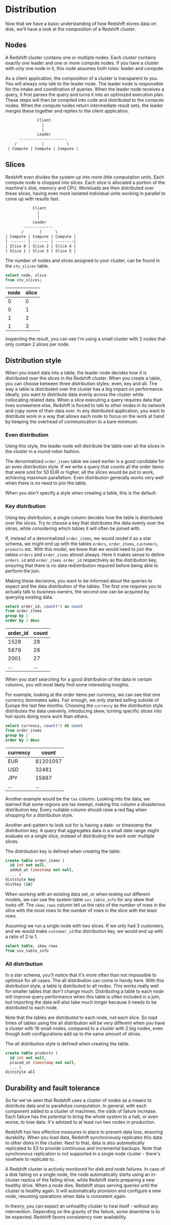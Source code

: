 # Distribution

Now that we have a basic understanding of how Redshift stores data on disk, we'll have a look at the composition of a Redshift cluster.

## Nodes

A Redshift cluster contains one or multiple nodes. Each cluster contains exactly one leader and one or more compute nodes. If you have a cluster with only one node in it, this node assumes both roles: leader and compute.

As a client application, the composition of a cluster is transparent to you. You will always only talk to the leader node. The leader node is responsible for the intake and coordination of queries.  When the leader node receives a query, it first parses the query and turns it into an optimized execution plan. These steps will then be compiled into code and distributed to the compute nodes. When the compute nodes return intermediate result sets, the leader merges these together and replies to the client application.

```txt
              Client
                |
                |
              Leader
      ---------------------
    /           |          \
 | Compute | Compute | Compute |

```

## Slices

Redshift even divides the system up into more little computation units. Each compute node is chopped into slices. Each slice is allocated a portion of the machine's disk, memory and CPU. Workloads are then distributed over these slices, having even more isolated individual units working in parallel to come up with results fast.

```txt
            Client
              |
              |
            Leader
        -------------
       /       |      \
| Compute | Compute | Compute |
| ------- | ------- | --------|
| Slice 0 | Slice 2 | Slice 4 |
| Slice 1 | Slice 3 | Slice 5 |

```

The number of nodes and slices assigned to your cluster, can be found in the `stv_slices` table.

```sql
select node, slice
from stv_slices;
```

| node | slice |
| ---- | ----- |
| 0    | 0     |
| 0    | 1     |
| 1    | 2     |
| 1    | 3     |

Inspecting the result, you can see I'm using a small cluster with 2 nodes that only contain 2 slices per node.

## Distribution style

When you insert data into a table, the leader node decides how it is distributed over the slices in the Redshift cluster. When you create a table, you can choose between three distribution styles: even, key and all. The way a table is distributed over the cluster has a big impact on performance. Ideally, you want to distribute data evenly across the cluster while collocating related data. When a slice executing a query requires data that lives somewhere else, Redshift is forced to talk to other nodes in its network and copy some of their data over. In any distributed application, you want to distribute work in a way that allows each node to focus on the work at hand by keeping the overhead of communication to a bare minimum.

### Even distribution

Using this style, the leader node will distribute the table over all the slices in the cluster in a round-robin fashion.

The denormalized `order_items` table we used earlier is a good candidate for an even distribution style. If we write a query that counts all the order items that were sold for 50 EUR or higher, all the slices would be put to work, achieving maximum parallelism. Even distribution generally works very well when there is no need to join the table.

When you don't specify a style when creating a table, this is the default.

### Key distribution

Using key distribution, a single column decides how the table is distributed over the slices. Try to choose a key that distributes the data evenly over the slices, while considering which tables it will often be joined with.

If, instead of a denormalized `order_items`, we would model it as a star schema, we might end up with the tables `orders`, `order_items`, `customers`, `products` etc. With this model, we know that we would need to join the tables `orders` and `order_items` almost always. Here it makes sense to define `orders.id` and `order_items.order_id` respectively as the distribution key, ensuring that there is no data redistribution required before being able to perform the join.

Making these decisions, you want to be informed about the queries to expect and the data distribution of the tables. The first one requires you to actually talk to business owners, the second one can be acquired by querying existing data.

```sql
select order_id, count(*) as count
from order_items
group by 1
order by 2 desc
```

| order_id | count  |
| -------- | ------ |
| 1528     | 28     |
| 5878     | 28     |
| 2001     | 27     |
| ...      | ...    |

When you start searching for a good distribution of the data in certain columns, you will most likely find some interesting insights.

For example, looking at the order items per currency, we can see that one currency dominates sales. Fair enough, we only started selling outside of Europe the last few months. Choosing the `currency` as the distribution style distributes the data unevenly, introducing skew, turning specific slices into hot-spots doing more work than others.

```sql
select currency, count(*) AS count
from order_items
group by 1
order by 2 desc
```

| currency    | count    |
| ---------   | -------- |
| EUR         | 81201057 |
| USD         | 32481    |
| JPY         | 15887    |
| ...         | ...      |

Another example would be the `tax` column. Looking into the data, we learned that some regions are tax exempt, making this column a disasterous distribution key. Every nullable column should raise a red flag when shopping for a distribution style.

Another anti-pattern to look out for is having a date- or timestamp the distribution key. A query that aggregates data in a small date range might evaluate on a single slice, instead of distributing the work over multiple slices.

The distribution key is defined when creating the table.

```sql
create table order_items (
  id int not null,
  added_at timestamp not null,
  ... )
diststyle key
distkey (id)
```

When working with an existing data set, or when testing out different models, we can use the system table `svv_table_info` for any skew that looks off. The `skew_rows` column tell us the ratio of the number of rows in the slice with the most rows to the number of rows in the slice with the least rows.

Assuming we run a single node with two slices. If we only had 3 customers, and we would make `customer_id` the distribution key, we would end up with a ratio of 2 to 1.

```sql
select table, skew_rows
from svv_table_info
```

### All distribution

In a star schema, you'll notice that it's more often than not impossible to optimize for all cases. The all distribution can come in handy here. With this distribution style, a table is distributed to all nodes. This works really well for smaller tables that don't change much. Distributing a table to each node will improve query performance when this table is often included in a join, but importing the data will also take much longer because it needs to be distributed to each node.

Note that the tables are distributed to each node, not each slice. So load times of tables using the all distribution will be very different when you have a cluster with 16 small nodes, compared to a cluster with 2 big nodes, even though both configurations add up to the same amount of slices.

The all distribution style is defined when creating the table.

```sql
create table products (
  id int not null,
  placed_at timestamp not null,
  ... )
diststyle all
```

## Durability and fault tolerance

So far we've seen that Redshift uses a cluster of nodes as a means to distribute data and to parallelize computation. In general, with each component added to a cluster of machines, the odds of failure increase. Each failure has the potential to bring the whole system to a halt, or even worse, to lose data. It's advized to at least run two nodes in production.

Redshift has two effective measures in place to prevent data loss, ensuring durability. When you load data, Redshift synchronously replicates this data to other disks in the cluster. Next to that, data is also automatically replicated to S3 to provide continuous and incremental backups. Note that synchronous replication is not supported in a single node cluster - there's nowhere to replicate to.

A Redshift cluster is actively monitored for disk and node failures. In case of a disk failing on a single node, the node automatically starts using an in-cluster replica of the failing drive, while Redshift starts preparing a new healthy drive. When a node dies, Redshift stops serving queries until the cluster is healthy again. It will automatically provision and configure a new node, resuming operations when data is consistent again.

In theory, you can expect an unhealthy cluster to heal itself - without any intervention. Depending on the gravity of the failure, some downtime is to be expected. Redshift favors consistency over availability.